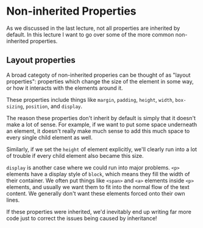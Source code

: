 # Non-inherited Properties

As we discussed in the last lecture, not all properties are inherited by default. In this lecture I want to go over some of the more common non-inherited properties.

## Layout properties

A broad categoty of non-inherited properies can be thought of as "layout properties": properties which change the size of the element in some way, or how it interacts with the elements around it.

These properties include things like `margin`, `padding`, `height`, `width`, `box-sizing`, `position`, and `display`.

The reason these properties don't inherit by default is simply that it doesn't make a lot of sense. For example, if we want to put some space underneath an element, it doesn't really make much sense to add this much space to every single child element as well.

Similarly, if we set the `height` of element explicitly, we'll  clearly run into a lot of trouble if every child element also became this size.

`display` is another case where we could run into major problems. `<p>` elements have a display style of `block`, which means they fill the width of their container. We often put things like `<span>` and `<a>` elements inside `<p>` elements, and usually we want them to fit into the normal flow of the text content. We generally don't want these elements forced onto their own lines.

If these properties were inherited, we'd inevitably end up writing far more code just to correct the issues being caused by inheritance!
